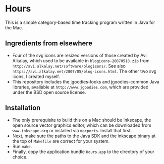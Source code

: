 Hours
=====

This is a simple category-based time tracking program written in Java for the Mac.

Ingredients from elsewhere
--------------------------

* Four of the svg icons are resized versions of those created by Avi Alkalay, which used to be available in `blogicons-20070518.zip` from `http://avi.alkalay.net/software/blogicons/`. See also `https://avi.alkalay.net/2007/05/blog-icons.html`. The other two svg icons, I created myself.
* This repository includes the jgoodies-looks and jgoodies-common Java libraries, available at `http://www.jgoodies.com`, which are provided under the BSD open source license.

Installation
------------

* The only prerequisite to build this on a Mac should be Inkscape, the open source vector graphics editor, which can be downloaded from `www.inkscape.org` or installed via `macports`. Install that first.
* Next, make sure the paths to the Java SDK and the inkscape binary at the top of `Makefile` are correct for your system.
* Run `make`.
* Finally, copy the application bundle `Hours.app` to the directory of your choice.
